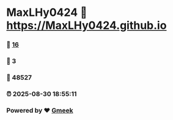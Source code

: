 # MaxLHy0424 :link: https://MaxLHy0424.github.io 
### :page_facing_up: [16](https://MaxLHy0424.github.io/tag.html) 
### :speech_balloon: 3 
### :hibiscus: 48527 
### :alarm_clock: 2025-08-30 18:55:11 
### Powered by :heart: [Gmeek](https://github.com/Meekdai/Gmeek)
